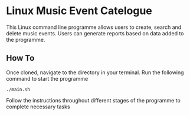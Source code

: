 # Linux Music Event Catelogue
This Linux command line programme allows users to create, search and delete music events.
Users can generate reports based on data added to the programme.

## How To
Once cloned, navigate to the directory in your terminal.
Run the following command to start the programme

```
./main.sh
```

Follow the instructions throughout different stages of the programme to complete necessary tasks